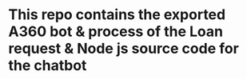 # This repo contains the exported A360 bot & process of the Loan request & Node js source code for the chatbot 




